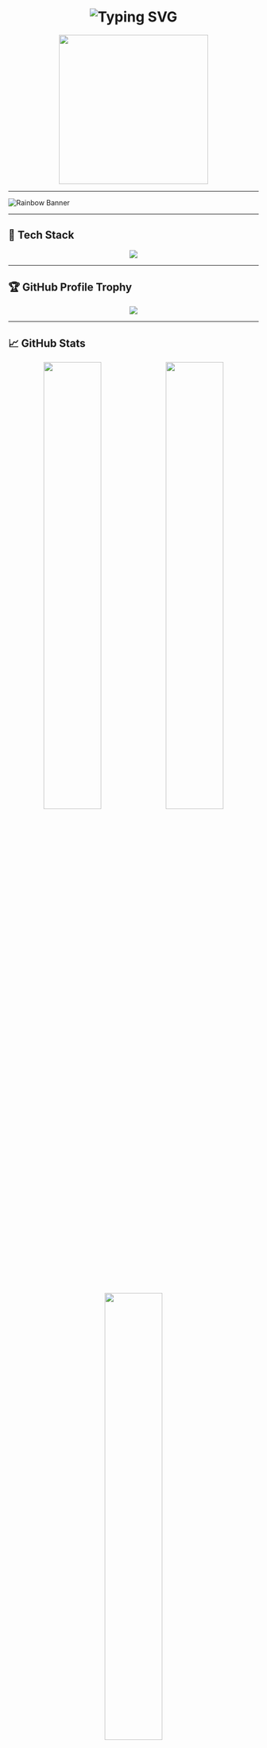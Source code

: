 <h1 align="center">
  <img src="https://readme-typing-svg.herokuapp.com?font=Fira+Code&size=30&pause=1000&center=true&vCenter=true&width=500&lines=Hi+%F0%9F%91%8B%2C+I'm+Anuj!;Beginner+Dev+%7C+Lifelong+Learner+%7C+Creator;Welcome+to+my+GitHub+Universe!" alt="Typing SVG" />
</h1>

<p align="center">
  <img src="https://media.giphy.com/media/qgQUggAC3Pfv687qPC/giphy.gif" width="300" />
</p>

---

<img src="https://svg-banners.vercel.app/api?type=rainbow&width=1000&height=200&text1=Welcome%20to%20Anuj's%20World%20%F0%9F%8C%9F" alt="Rainbow Banner" />

---

## 🧰 Tech Stack

<p align="center">
  <img src="https://skillicons.dev/icons?i=html,css,js,java,github,git,vscode" />
</p>

---

## 🏆 GitHub Profile Trophy

<p align="center">
  <img src="https://github-profile-trophy.vercel.app/?username=Anujcodechakra&theme=radical&no-frame=true&margin-w=10&row=2&column=4" />
</p>

---

## 📈 GitHub Stats

<p align="center">
  <img src="https://github-readme-stats.vercel.app/api?username=Anujcodechakra&show_icons=true&theme=tokyonight&hide_border=true&border_radius=15" width="48%" />
  <img src="https://github-readme-streak-stats.herokuapp.com?user=Anujcodechakra&theme=tokyonight&hide_border=true&border_radius=15" width="48%" />
  <br/>
  <img src="https://github-readme-stats.vercel.app/api/top-langs/?username=Anujcodechakra&layout=compact&theme=tokyonight&hide_border=true&border_radius=15" width="48%" />
</p>

---

## 🧭 Current Goals

- 🌱 Learn Java + Backend (Spring Boot)
- 📦 Build a Full-Stack Mental Wellness App
- 💡 Enhance DSA Skills with Java
- 🤝 Collaborate with Developers and Open Source Projects

---

## 💬 Connect With Me

<p align="center">
  <a href="mailto:anujs51707@gmail.com"><img src="https://img.shields.io/badge/Gmail-EA4335?style=for-the-badge&logo=gmail&logoColor=white"/></a>
  <a href="https://www.linkedin.com/in/your-linkedin" target="_blank"><img src="https://img.shields.io/badge/LinkedIn-0077B5?style=for-the-badge&logo=linkedin&logoColor=white"/></a>
  <a href="https://twitter.com/your-twitter" target="_blank"><img src="https://img.shields.io/badge/Twitter-1DA1F2?style=for-the-badge&logo=twitter&logoColor=white"/></a>
  <a href="https://your-portfolio.com" target="_blank"><img src="https://img.shields.io/badge/Portfolio-000?style=for-the-badge&logo=vercel&logoColor=white"/></a>
</p>

---

## 🌟 Quote of the Day

> *“Your time is limited, so don’t waste it living someone else’s life.”* – Steve Jobs

---

## 👀 Visitor Counter

<p align="center">
  <img src="https://komarev.com/ghpvc/?username=Anujcodechakra&style=flat-square&color=brightgreen" alt="Visitor count"/>
</p>

---

<p align="center">
  <img src="https://media.giphy.com/media/iIqmM5tTjmpOB9mpbn/giphy.gif" width="300" />
</p>
